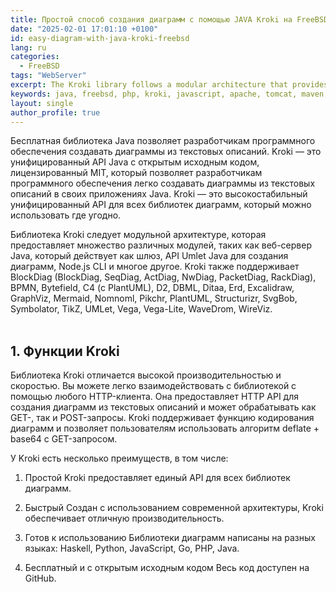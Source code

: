 ```yaml
---
title: Простой способ создания диаграмм с помощью JAVA Kroki на FreeBSD
date: "2025-02-01 17:01:10 +0100"
id: easy-diagram-with-java-kroki-freebsd
lang: ru
categories:
  - FreeBSD
tags: "WebServer"
excerpt: The Kroki library follows a modular architecture that provides many different modules such as a Java web server that acts as a gateway
keywords: java, freebsd, php, kroki, javascript, apache, tomcat, maven
layout: single
author_profile: true
---
```


Бесплатная библиотека Java позволяет разработчикам программного обеспечения создавать диаграммы из текстовых описаний. Kroki — это унифицированный API Java с открытым исходным кодом, лицензированный MIT, который позволяет разработчикам программного обеспечения легко создавать диаграммы из текстовых описаний в своих приложениях Java. Kroki — это высокостабильный унифицированный API для всех библиотек диаграмм, который можно использовать где угодно.

Библиотека Kroki следует модульной архитектуре, которая предоставляет множество различных модулей, таких как веб-сервер Java, который действует как шлюз, API Umlet Java для создания диаграмм, Node.js CLI и многое другое. Kroki также поддерживает BlockDiag (BlockDiag, SeqDiag, ActDiag, NwDiag, PacketDiag, RackDiag), BPMN, Bytefield, C4 (с PlantUML), D2, DBML, Ditaa, Erd, Excalidraw, GraphViz, Mermaid, Nomnoml, Pikchr, PlantUML, Structurizr, SvgBob, Symbolator, TikZ, UMLet, Vega, Vega-Lite, WaveDrom, WireViz.<br><br/>
## 1. Функции Kroki
Библиотека Kroki отличается высокой производительностью и скоростью. Вы можете легко взаимодействовать с библиотекой с помощью любого HTTP-клиента. Она предоставляет HTTP API для создания диаграмм из текстовых описаний и может обрабатывать как GET-, так и POST-запросы. Kroki поддерживает функцию кодирования диаграмм и позволяет пользователям использовать алгоритм deflate + base64 с GET-запросом.

У Kroki есть несколько преимуществ, в том числе:

1. Простой
Kroki предоставляет единый API для всех библиотек диаграмм.

2. Быстрый
Создан с использованием современной архитектуры, Kroki обеспечивает отличную производительность.

3. Готов к использованию
Библиотеки диаграмм написаны на разных языках: Haskell, Python, JavaScript, Go, PHP, Java.

4. Бесплатный и с открытым исходным кодом
Весь код доступен на GitHub.

